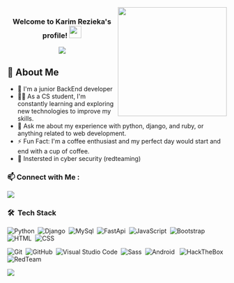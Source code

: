 
<img width="250" align="right" src="https://c.tenor.com/_DOBjnGspYAAAAAM/code-coding.gif">

<h3 align="center">
  Welcome to Karim Rezieka's profile!
  <img src="https://media.giphy.com/media/hvRJCLFzcasrR4ia7z/giphy.gif" width="28">
</h3>

<!-- Typing SVG by DenverCoder1 - https://github.com/DenverCoder1/readme-typing-svg -->
<p align="center">
  <a href="https://github.com/DenverCoder1/readme-typing-svg"><img src="https://readme-typing-svg.herokuapp.com/?lines=Junior%20BackEnd%20developer;Always%20learning%20new%20things&font=Fira%20Code&center=true&width=440&height=45&color=f75c7e&vCenter=true&size=22"></a>
</p> 


## 🚀 About Me
- 🏢 I'm a junior BackEnd developer
- 👨‍💻 As a CS student, I'm constantly learning and exploring new technologies to improve my skills.
- 💬 Ask me about my experience with python, django, and ruby, or anything related to web development.
- ⚡ Fun Fact: I'm a coffee enthusiast and my perfect day would start and end with a cup of coffee.
- 👻  Instersted in cyber security (redteaming) 
<!-- - 👨‍💻 Check out my portfolio at https://yousef-dergham.netlify.app/ to see some of the projects I've worked on. -->


<!-- ![Logo](https://dev-to-uploads.s3.amazonaws.com/uploads/articles/th5xamgrr6se0x5ro4g6.png) -->


### 📫 Connect with Me :

<a href="https://www.linkedin.com/in/kairm-saad-a4933a240/" target="_blank"><img src="https://img.shields.io/badge/-Karim%20Rezieka-0077B5?style=for-the-badge&logo=Linkedin&logoColor=white"/></a>
<!-- <a href="https://t.me/YousefMohamed01" target="_blank"><img src="https://img.shields.io/badge/-Yousef%20Dergham-0077B5?style=for-the-badge&logo=Telegram&logoColor=white"/></a> -->
### 🛠 &nbsp;Tech Stack
![Python](https://img.shields.io/badge/-Python%20-05122A?style=flat&logo=python)&nbsp;
![Django](https://img.shields.io/badge/-Django%20-05122A?style=flat&logo=django)&nbsp;
![MySql](https://img.shields.io/badge/-MySql%20-05122A?style=flat&logo=MySql)&nbsp;
![FastApi](https://img.shields.io/badge/-FastApi%20-05122A?style=flat&logo=FastApi)&nbsp;
![JavaScript](https://img.shields.io/badge/-JavaScript-05122A?style=flat&logo=javascript)&nbsp;
![Bootstrap](https://img.shields.io/badge/-Bootstrap-05122A?style=flat&logo=bootstrap&logoColor=563D7C)&nbsp;
![HTML](https://img.shields.io/badge/-HTML-05122A?style=flat&logo=HTML5)&nbsp;
![CSS](https://img.shields.io/badge/-CSS-05122A?style=flat&logo=CSS3&logoColor=1572B6)&nbsp;
<!-- ![React.js](https://img.shields.io/badge/-React-05122A?style=flat&logo=react)
![Node.js](https://img.shields.io/badge/-Node.js-05122A?style=flat&logo=node.js&logoColor=339933)&nbsp; -->
![Git](https://img.shields.io/badge/-Git-05122A?style=flat&logo=git)&nbsp;
![GitHub](https://img.shields.io/badge/-GitHub-05122A?style=flat&logo=github)&nbsp;
![Visual Studio Code](https://img.shields.io/badge/-Visual%20Studio%20Code-05122A?style=flat&logo=visual-studio-code&logoColor=007ACC)&nbsp;
![Sass](https://img.shields.io/badge/-Sass-05122A?style=flat&logo=sass)&nbsp;
![Android](https://img.shields.io/badge/-Android-black?logo=android&style=social)&nbsp;&nbsp;
![HackTheBox](https://img.shields.io/badge/-HackTheBox-05122A?style=flat&logo=HackTheBox)&nbsp;
![RedTeam](https://img.shields.io/badge/-RedTeam-05122A?style=flat&logo=RedTeam)&nbsp;
<!-- ![GraphQL](https://img.shields.io/badge/-GraphQL-05122A?style=flat&logo=GraphQL)&nbsp;
![MongoDB](https://img.shields.io/badge/-MongoDB-05122A?style=flat&logo=MongoDB)&nbsp;
 -->





<a href="https://komarev.com/ghpvc/?username=yousefdergham&style=for-the-badge">
    <img src="https://komarev.com/ghpvc/?username=yousefdergham&style=for-the-badge">
</a>
